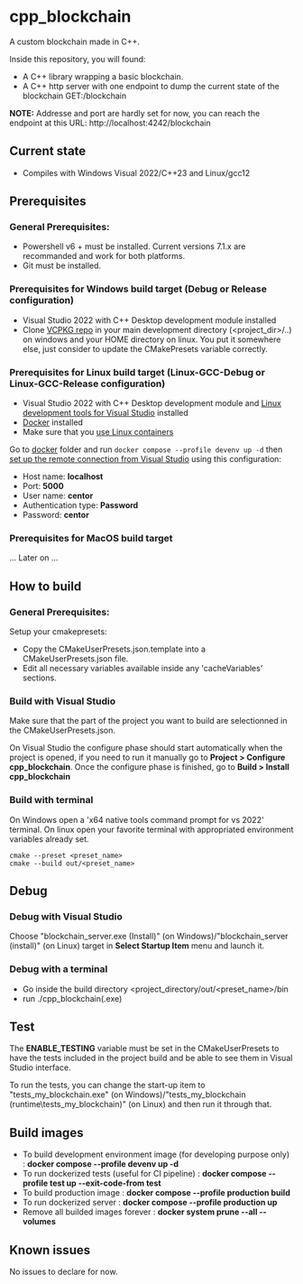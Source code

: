 # cpp_blockchain

A custom blockchain made in C++.

Inside this repository, you will found:
- A C++ library wrapping a basic blockchain.
- A C++ http server with one endpoint to dump the current state of the blockchain GET:/blockchain

**NOTE:** Addresse and port are hardly set for now, you can reach the endpoint at this URL: http://localhost:4242/blockchain

## Current state

* Compiles with Windows Visual 2022/C++23 and Linux/gcc12

## Prerequisites

### General Prerequisites: 
- Powershell v6 + must be installed. Current versions 7.1.x are recommanded and work for both platforms.
- Git must be installed.

### Prerequisites for Windows build target (Debug or Release configuration)
- Visual Studio 2022 with C++ Desktop development module installed
- Clone [VCPKG repo](https://github.com/microsoft/vcpkg.git) in your main development directory (<project_dir>/..) on windows and your HOME directory on linux. You put it somewhere else, just consider to update the CMakePresets variable correctly.

### Prerequisites for Linux build target (Linux-GCC-Debug or Linux-GCC-Release configuration)
- Visual Studio 2022 with C++ Desktop development module and [Linux development tools for Visual Studio](https://docs.microsoft.com/en-us/cpp/linux/download-install-and-setup-the-linux-development-workload) installed
- [Docker](https://docs.docker.com/desktop/windows/) installed
- Make sure that you [use Linux containers](https://docs.docker.com/desktop/windows/#switch-between-windows-and-linux-containers)

Go to [docker](https://github.com/j-bruel/cpp_blockchain/blob/master/docker) folder and run `docker compose --profile devenv up -d` then [set up the remote connection from Visual Studio](https://devblogs.microsoft.com/cppblog/build-c-applications-in-a-linux-docker-container-with-visual-studio/#connect-to-your-docker-container-from-visual-studio) using this configuration:
- Host name: **localhost**
- Port: **5000**
- User name: **centor**
- Authentication type: **Password**
- Password: **centor**

### Prerequisites for MacOS build target

... Later on ...

## How to build

### General Prerequisites: 
Setup your cmakepresets:
- Copy the CMakeUserPresets.json.template into a CMakeUserPresets.json file.
- Edit all necessary variables available inside any 'cacheVariables' sections.

### Build with Visual Studio
Make sure that the part of the project you want to build are selectionned in the CMakeUserPresets.json.

On Visual Studio the configure phase should start automatically when the project is opened, if you need to run it manually go to **Project > Configure cpp_blockchain**.
Once the configure phase is finished, go to **Build > Install cpp_blockchain**

### Build with terminal

On Windows open a 'x64 native tools command prompt for vs 2022' terminal.
On linux open your favorite terminal with appropriated environment variables already set.

```
cmake --preset <preset_name>
cmake --build out/<preset_name>
```

## Debug

### Debug with Visual Studio
 Choose "blockchain_server.exe (Install)" (on Windows)/"blockchain_server (install)" (on Linux) target in **Select Startup Item** menu and launch it.

### Debug with a terminal

- Go inside the build directory <project_directory/out/<preset_name>/bin
- run ./cpp_blockchain(.exe)

## Test
The **ENABLE_TESTING** variable must be set in the CMakeUserPresets to have the tests included in the project build and be able to see them in Visual Studio interface.

To run the tests, you can change the start-up item to "tests_my_blockchain.exe" (on Windows)/"tests_my_blockchain (runtime\tests_my_blockchain)" (on Linux) and then run it through that.

## Build images

- To build development environment image (for developing purpose only) : **docker compose --profile devenv up -d**
- To run dockerized tests (useful for CI pipeline) : **docker compose --profile test up --exit-code-from test**
- To build production image : **docker compose --profile production build**
- To run dockerized server : **docker compose --profile production up**
- Remove all builded images forever : **docker system prune --all --volumes**

## Known issues

No issues to declare for now.